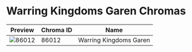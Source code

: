 # Warring Kingdoms Garen Chromas

| Preview | Chroma ID | Name |
|---------|-----------|------|
| ![86012](https://raw.communitydragon.org/latest/plugins/rcp-be-lol-game-data/global/default/v1/champion-chroma-images/86/86012.png) | 86012 | Warring Kingdoms Garen |